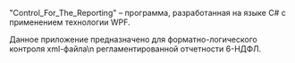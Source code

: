 "Control_For_The_Reporting" – программа, разработанная на языке C# с применением технологии WPF. 

Данное приложение предназначено для форматно-логического контроля xml-файла\n
регламентированной отчетности 6-НДФЛ.
